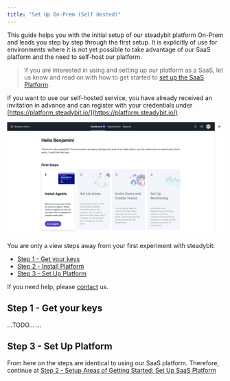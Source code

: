 ```yaml
---
title: "Set Up On-Prem (Self Hosted)"
---
```

This guide helps you with the initial setup of our steadybit platform On-Prem and leads you step by step through the first setup.
It is explicitly of use for environments where it is not yet possible to take advantage of our SaaS platform and the need to self-host our platform.

>If you are interested in using and setting up our platform as a SaaS, let us know and read on with how to get started to [set up the SaaS Platform](10-set-up-saas).
>



If you want to use our self-hosted service, you have already received an invitation in advance and can register with your credentials under [https://platform.steadybit.io/](https://platform.steadybit.io/)

![on-boarding](img-set-up/step1-setup-platform.png)

You are only a view steps away from your first experiment with steadybit:

- [Step 1 - Get your keys](#step-1---get-your-keys)
- [Step 2 - Install Platform](#step-2---install-platform)
- [Step 3 - Set Up Platform](#step-3---set-up-platform)

If you need help, please [contact](https://www.steadybit.com/contact) us.

## Step 1 - Get your keys
...TODO...
...
## Step 3 - Set Up Platform
From here on the steps are identical to using our SaaS platform. Therefore, continue at [Step 2 - Setup Areas of Getting Started: Set Up SaaS Platform](10-set-up-saas#step2-setupareas)
